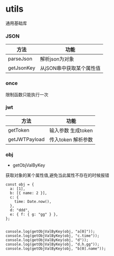 # utils

通用基础库

### JSON 

| 方法      | 功能 |
| ----------- | ----------- |
| parseJson    | 解析json为对象       |
| getJsonKey   | 从jSON串中获取某个属性值 |

### once 

限制函数只能执行一次

### jwt 

| 方法      | 功能 |
| ----------- | ----------- |
| getToken    |    输入参数 生成token      |
| getJWTPayload   | 传入token 解析参数 |


### obj

*  getObjValByKey

获取对象的某个属性值,避免当此属性不存在的时候报错

```
const obj = {
  a: [1],
  b: [{ name: 2 }],
  c: {
    time: Date.now(),
  },
  d: "ddd",
  e: { f: { g: "gg" } },
};


console.log(getObjValByKey(obj, "a[0]"));
console.log(getObjValByKey(obj, "c.time"));
console.log(getObjValByKey(obj, "d"));
console.log(getObjValByKey(obj, "d.h.gg"));
console.log(getObjValByKey(obj, "b[0].name"));

```